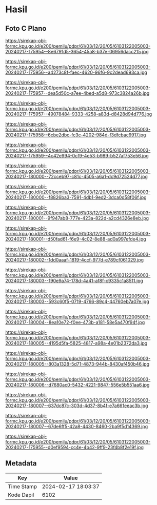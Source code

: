 # Hasil

## Foto C Plano

https://sirekap-obj-formc.kpu.go.id/e200/pemilu/pdpr/61/03/12/20/05/6103122005003-20240217-175954--8e6791d5-3654-45a8-b37e-06956dacc215.jpg

https://sirekap-obj-formc.kpu.go.id/e200/pemilu/pdpr/61/03/12/20/05/6103122005003-20240217-175956--a4273c8f-faec-4620-96f6-9c2dead693ca.jpg

https://sirekap-obj-formc.kpu.go.id/e200/pemilu/pdpr/61/03/12/20/05/6103122005003-20240217-175957--dea5d50c-a7ee-4bed-a5d8-973c3824a26b.jpg

https://sirekap-obj-formc.kpu.go.id/e200/pemilu/pdpr/61/03/12/20/05/6103122005003-20240217-175957--49078484-9333-4258-a83d-d8428d94d776.jpg

https://sirekap-obj-formc.kpu.go.id/e200/pemilu/pdpr/61/03/12/20/05/6103122005003-20240217-175958--6cbe2dbc-fc3c-4202-984d-f3dfcbac9917.jpg

https://sirekap-obj-formc.kpu.go.id/e200/pemilu/pdpr/61/03/12/20/05/6103122005003-20240217-175959--4c42e994-0cf9-4e53-b989-b527af753e56.jpg

https://sirekap-obj-formc.kpu.go.id/e200/pemilu/pdpr/61/03/12/20/05/6103122005003-20240217-180000--72cceb97-c81c-4505-a6a1-dc9d72524d77.jpg

https://sirekap-obj-formc.kpu.go.id/e200/pemilu/pdpr/61/03/12/20/05/6103122005003-20240217-180000--f8826ba3-7591-4db1-9ed2-3dca0d58f06f.jpg

https://sirekap-obj-formc.kpu.go.id/e200/pemilu/pdpr/61/03/12/20/05/6103122005003-20240217-180001--9f947ab8-777e-423a-822d-a2cd4326e8eb.jpg

https://sirekap-obj-formc.kpu.go.id/e200/pemilu/pdpr/61/03/12/20/05/6103122005003-20240217-180001--d50fad61-f6e9-4c02-8e88-ad0a997efde4.jpg

https://sirekap-obj-formc.kpu.go.id/e200/pemilu/pdpr/61/03/12/20/05/6103122005003-20240217-180002--1dd0aaaf-1819-4ccf-977d-e789cf061029.jpg

https://sirekap-obj-formc.kpu.go.id/e200/pemilu/pdpr/61/03/12/20/05/6103122005003-20240217-180003--190e9a74-178d-4a41-af8f-c9335c1a8511.jpg

https://sirekap-obj-formc.kpu.go.id/e200/pemilu/pdpr/61/03/12/20/05/6103122005003-20240217-180003--593c60f5-0719-4766-89c4-44760eb7a07e.jpg

https://sirekap-obj-formc.kpu.go.id/e200/pemilu/pdpr/61/03/12/20/05/6103122005003-20240217-180004--8ea10e72-f0ee-473b-a181-58e5a470f94f.jpg

https://sirekap-obj-formc.kpu.go.id/e200/pemilu/pdpr/61/03/12/20/05/6103122005003-20240217-180005--4195d5fa-5825-4817-a98a-4e01b2372da3.jpg

https://sirekap-obj-formc.kpu.go.id/e200/pemilu/pdpr/61/03/12/20/05/6103122005003-20240217-180005--803a1328-5d71-4873-944b-8430af450b46.jpg

https://sirekap-obj-formc.kpu.go.id/e200/pemilu/pdpr/61/03/12/20/05/6103122005003-20240217-180006--d7680ac0-5432-4221-9847-556e5b551aa6.jpg

https://sirekap-obj-formc.kpu.go.id/e200/pemilu/pdpr/61/03/12/20/05/6103122005003-20240217-180007--637dc87c-303d-4d37-8b4f-e7a661eeac3b.jpg

https://sirekap-obj-formc.kpu.go.id/e200/pemilu/pdpr/61/03/12/20/05/6103122005003-20240217-180007--67de6ff5-42a8-4430-8460-2ba9f5d14369.jpg

https://sirekap-obj-formc.kpu.go.id/e200/pemilu/pdpr/61/03/12/20/05/6103122005003-20240217-175955--d0ef9594-cc4e-4b42-9ff9-23f4b8f2e19f.jpg


## Metadata

| Key        | Value               |
| ---------- | ------------------- |
| Time Stamp | 2024-02-17 18:03:37 |
| Kode Dapil | 6102                |



